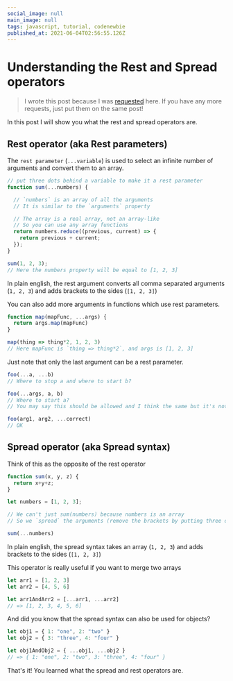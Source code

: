 ```yaml
---
social_image: null
main_image: null
tags: javascript, tutorial, codenewbie
published_at: 2021-06-04T02:56:55.126Z
---
```


# Understanding the Rest and Spread operators

> I wrote this post because I was [requested](https://dev.to/siddharthshyniben/what-js-concept-function-should-i-explain-51na#:~:text=Could,?) here. If you have any more requests, just put them on the same post!

In this post I will show you what the rest and spread operators are.

## Rest operator (aka Rest parameters)

The `rest parameter` (`...variable`) is used to select an infinite number of arguments and convert them to an array.

```js
// put three dots behind a variable to make it a rest parameter
function sum(...numbers) {

  // `numbers` is an array of all the arguments
  // It is similar to the `arguments` property

  // The array is a real array, not an array-like
  // So you can use any array functions
  return numbers.reduce((previous, current) => {
    return previous + current;
  });
}

sum(1, 2, 3);
// Here the numbers property will be equal to [1, 2, 3]
```

In plain english, the rest argument converts all comma separated arguments (`1, 2, 3`) and adds brackets to the sides (`[1, 2, 3]`)

You can also add more arguments in functions which use rest parameters.

```js
function map(mapFunc, ...args) {
  return args.map(mapFunc)
}

map(thing => thing*2, 1, 2, 3)
// Here mapFunc is `thing => thing*2`, and args is [1, 2, 3]
```

Just note that only the last argument can be a rest parameter.

```js
foo(...a, ...b)
// Where to stop a and where to start b?

foo(...args, a, b)
// Where to start a?
// You may say this should be allowed and I think the same but it's not allowed.

foo(arg1, arg2, ...correct)
// OK
```

## Spread operator (aka Spread syntax)

Think of this as the opposite of the rest operator

```js
function sum(x, y, z) {
  return x+y+z;
}

let numbers = [1, 2, 3];

// We can't just sum(numbers) because numbers is an array
// So we `spread` the arguments (remove the brackets by putting three dots `...` behind the array) so [1, 2, 3] => 1, 2, 3

sum(...numbers)
```

In plain english, the spread syntax takes an array (`1, 2, 3`) and adds brackets to the sides (`[1, 2, 3]`)

This operator is really useful if you want to merge two arrays 
```js
let arr1 = [1, 2, 3]
let arr2 = [4, 5, 6]

let arr1AndArr2 = [...arr1, ...arr2] 
// => [1, 2, 3, 4, 5, 6]
```

And did you know that the spread syntax can also be used for objects?
```js
let obj1 = { 1: "one", 2: "two" }
let obj2 = { 3: "three", 4: "four" }

let obj1AndObj2 = { ...obj1, ...obj2 }
// => { 1: "one", 2: "two", 3: "three", 4: "four" }
```

That's it! You learned what the spread and rest operators are.